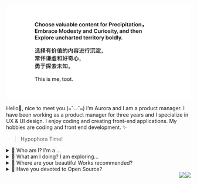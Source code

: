 <p align="center">
  <img src="./img/readme.png">
</p>

Hello👋, nice to meet you.(๑¯◡¯๑) I’m Aurora and I am a product manager. I have been working as a product manager for three years and I specialize in UX & UI design. I enjoy coding and creating front-end applications. My hobbies are coding and front end development. ✨

> Hypophora Time!

<details>
<summary>🌷 Who am I? I'm a ...</summary>
· Front end developer on <a href="https://react.dev">React</a>.
</details>

<details>
<summary>🍓 What am I doing? I am exploring...</summary>
· UI/UX Design
· Web 3D
· Data Visualization.
</details>

<details>
<summary>🍧 Where are your beautiful Works recommended?</summary>
1. <a href="https://github.com/AwesomeFrontEnd/Getting_Started_with_Node.js"><img src="https://ghrm.vercel.app/api/pin/?username=AwesomeFrontEnd&repo=Node.js-Tour" /></a>
</details>

<details>
<summary>🪻 Have you devoted to Open Source? </summary>
<p>Sure! The following are my engagements: ...</p>
<ol>
  <li>MDN Web Docs - MDN 中文文档翻译
    <br/>
    Repo: <a href="https://github.com/mdn/translated-content">https://github.com/mdn/translated-content</a>
    <br/>
    CSS排版 - 网格: <a href="https://developer.mozilla.org/zh-CN/docs/Learn/CSS/CSS_layout/Grids">https://developer.mozilla.org/zh-CN/docs/Learn/CSS/CSS_layout/Grids</a>
  </li>
  <li>React Doc</li>
  <li>Three.js 中文文档翻译
  <br/>
  Repo: <a href="https://github.com/threejs">https://github.com/threejs</a></li>
</ol>
</details>

<img align="right" src="https://komarev.com/ghpvc/?username=AwesomeFrontEnd&label=Profile%20views&color=0e75b6&style=flat-square">
<img align="right" src="https://img.shields.io/github/stars/AwesomeFrontEnd?color=pink&style=flat-square">
